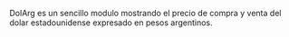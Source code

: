 DolArg es un sencillo modulo mostrando el precio de compra y venta del dolar estadounidense expresado en pesos argentinos.